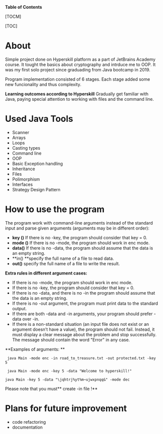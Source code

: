 **Table of Contents**

[TOCM]

[TOC]

# About
Simple project  done on Hyperskill platform as a part of JetBrains Academy course. It tought the basics about cryptography and intrduce me to OOP.  It was my first solo project since graduading from Java bootcamp in 2019. 

Program implementation consisted of 6 stages. Each stage added some new funcionality and thus complexity.

**Learning outcomes according to Hyperskill**
Gradually get familiar with Java, paying special attention to working with files and the command line.

# Used Java Tools
- Scanner 
- Arrays
- Loops
- Casting types
- Command line
- OOP
- Basic Exception handling
- Inheritance
- Files
- Polimorphism
- Interfaces
- Strategy Design Pattern

# How to use the program

The program work with command-line arguments instead of the standard input and parse given arguments (arguments may be in different order):

- **key ()** If there is no -key, the program should consider that key = 0.
- **mode ()** If there is no -mode, the program should work in enc mode.
- **data()** If there is no -data, the program should assume that the data is an empty string.
- **in() **specify the full name of a file to read data.
- **out()** specify the full name of a file to write the result.

**Extra rules in different argument cases:**
- If there is no -mode, the program should work in enc mode.
- If there is no -key, the program should consider that key = 0.
- If there is no -data, and there is no -in the program should assume that the data is an empty string.
- If there is no -out argument, the program must print data to the standard output.
- If there are both -data and -in arguments, your program should prefer -data over -in.
- If there is a non-standard situation (an input file does not exist or an argument doesn’t have a value), the program should not fail. Instead, it must display a clear message about the problem and stop successfully. The message should contain the word "Error" in any case.

**Examples of arguments: **

` java Main -mode enc -in road_to_treasure.txt -out protected.txt -key 5`

` java Main -mode enc -key 5 -data "Welcome to hyperskill!"`

`java Main -key 5 -data "\jqhtrj%yt%m~ujwxpnqq&" -mode dec`

Please note that you must** create -in file !**

# Plans for future improvement
- code refactoring
- documentation

